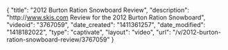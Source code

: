 {
    "title": "2012 Burton Ration Snowboard Review",
    "description": "http:\/\/www.skis.com Review for the 2012 Burton Ration Snowboard",
    "videoid": "3767059",
    "date_created": "1411361257",
    "date_modified": "1418182022",
    "type": "captivate",
    "layout": "video",
    "url": "\/v\/2012-burton-ration-snowboard-review\/3767059"
}